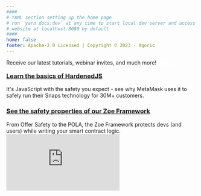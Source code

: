 ```yaml
---
####
# YAML section setting up the home page
# run `yarn docs:dev` at any time to start local dev server and access
# website at localhost:8080 by default
####
home: false
footer: Apache-2.0 Licensed | Copyright © 2023 - Agoric
---
```


<div class="home-banner">
  Receive our latest tutorials, webinar invites, and much more! <a href="https://agoric.com/dev-newsletter" style="color: white;text-decoration: underline;">Join our newsletter</a>
</div>

<div class="home-section">
  <HomeButtonHeader
    title="Agoric documentation"
    text="The Agoric platform makes it possible to write safer smart contracts with your JavaScript skill set."
  />
  <HomeButtonRow
    title1="What's Agoric"
    text1="Learn about Agoric and its JavaScript platform"
    link1="https://www.agoric.com"
    title2="Getting Started"
    text2="Set up your environment and start building apps"
    link2="/guides/getting-started/"
    title3="Contract Framework"
    text3="See the safety properties of our Zoe Framework"
    link3="/guides/zoe/"
    title4="Token Protocol"
    text4="Understand the ins and outs of Agoric's Electronic Rights Transfer Protocol (ERTP)"
    link4="/guides/ertp/"
    title5="Samples"
    text5="Look through our smart contract and dapp examples"
    link5="/guides/zoe/contracts/"
    title6="Bounties"
    text6="A rotating list of incentivized bounties to grow our platform"
    link6="https://components.agoric.com/bounties/open-bounties"
    />
</div>

<div class="home-section">
  <HomeButtonHeader
    title="Blockchain resources"
    text="The tools your need to get the job done."
  />
  <HomeButtonRow
    title1="Block Explorer"
    text1="View transactions across the Agoric chain"
    link1="https://bigdipper.live/agoric"
    title2="Keplr Wallet"
    text2="Sign transactions with the most popular wallet in Cosmos"
    link2="https://www.keplr.app/download"
    title3="Component Library"
    text3="Pre-built smart contracts for DeFi, NFTs, and cross-chain!"
    link3="https://components.agoric.com/"
    title4="Cosmos SDK"
    text4="Our battle-tested consensus mechanism"
    link4="https://docs.cosmos.network/"
    title5="IBC"
    text5="The protocol ensuring Agoric is interoperable with 60+ chains"
    link5="https://ibc.cosmos.network/main"
    title6="Integrations"
    text6="Browse through our catalogue of integrations"
    link6="/guides/integration/chain-integration"
    />
  </div>

<div class="home-section">
  <HomeButtonHeader
      title="Ready to learn more?"
      text="Once you've completed the Getting Started, here are a few next steps."
    />
  <h3 style="margin-top: 0em;">
    <a href="/guides/js-programming/hardened-js">Learn the basics of HardenedJS</a>
  </h3>
  It's JavaScript with the safety you expect - see why MetaMask uses it to safely run their Snaps technology for 30M+ customers.
  <h3>
    <a href="/guides/zoe/">See the safety properties of our Zoe Framework</a>
  </h3>
  From Offer Safety to the POLA, the Zoe Framework protects devs (and users) while writing your smart contract logic.
</div>

<div class="home-section">
  <HomeButtonHeader
      title="Videos"
      text="Check out our primer on writing programmable smart contracts in JavaScript!"
    />

  <div>
<iframe class="youtube-embed" src="https://www.youtube-nocookie.com/embed/Em32hztid_k?si=3bfO6P4vEWV-qoKd&amp;controls=0" title="YouTube video player" frameborder="0" allow="accelerometer; autoplay; clipboard-write; encrypted-media; gyroscope; picture-in-picture; web-share" allowfullscreen></iframe>
  </div>
</div>

<div class="home-section">
  <HomeButtonHeader
      title="Connect with us"
      text=""
    />
  <HomeButtonRow
    title1="Office Hours"
    text1="Workshop ideas with our engineers every Wednesday!"
    link1="https://agoric.com/office-hours"
    title2="Discord"
    text2="Meet our developer community and make friend <3"
    link2="https://agoric.com/discord"
    title3="Twitter"
    text3="Catch up on all things Agoric product, events, and more"
    link3="https://twitter.com/agoric"
  />
</div>

